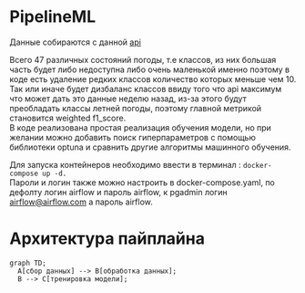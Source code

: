 # PipelineML
Данные собираются с данной [api](https://www.weatherapi.com/)  

Всего 47 различных состояний погоды, т.е классов, из них большая часть будет либо недоступна либо очень маленькой именно поэтому в коде есть удаление редких классов количество которых меньше чем 10.  
Так или иначе будет дизбаланс классов ввиду того что api максимум что может дать это данные неделю назад, из-за этого будут преобладать классы летней погоды, поэтому главной метрикой становится weighted f1_score.  
В коде реализована простая реализация обучения модели, но при желании можно добавить поиск гиперпараметров с помощью библиотеки optuna и сравнить другие алгоритмы машинного обучения.  

Для запуска контейнеров необходимо ввести в терминал :
```docker-compose up -d.```  
Пароли и логин также можно настроить в docker-compose.yaml, по дефолту логин airflow и пароль airflow, к pgadmin логин airflow@airflow.com а пароль airflow.
# Архитектура пайплайна
```mermaid
graph TD;
  A[сбор данных] --> B[обработка данных];
  B --> C[тренировка модели];
```
